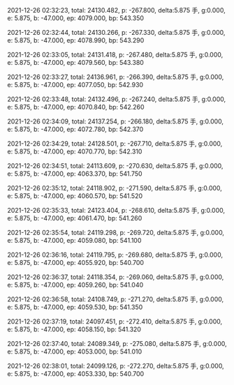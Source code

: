 2021-12-26 02:32:23, total: 24130.482, p: -267.800, delta:5.875 手, g:0.000, e: 5.875, b: -47.000, ep: 4079.000, bp: 543.350

2021-12-26 02:32:44, total: 24130.266, p: -267.330, delta:5.875 手, g:0.000, e: 5.875, b: -47.000, ep: 4078.990, bp: 543.290

2021-12-26 02:33:05, total: 24131.418, p: -267.480, delta:5.875 手, g:0.000, e: 5.875, b: -47.000, ep: 4079.560, bp: 543.380

2021-12-26 02:33:27, total: 24136.961, p: -266.390, delta:5.875 手, g:0.000, e: 5.875, b: -47.000, ep: 4077.050, bp: 542.930

2021-12-26 02:33:48, total: 24132.496, p: -267.240, delta:5.875 手, g:0.000, e: 5.875, b: -47.000, ep: 4070.840, bp: 542.260

2021-12-26 02:34:09, total: 24137.254, p: -266.180, delta:5.875 手, g:0.000, e: 5.875, b: -47.000, ep: 4072.780, bp: 542.370

2021-12-26 02:34:29, total: 24128.501, p: -267.710, delta:5.875 手, g:0.000, e: 5.875, b: -47.000, ep: 4070.770, bp: 542.310

2021-12-26 02:34:51, total: 24113.609, p: -270.630, delta:5.875 手, g:0.000, e: 5.875, b: -47.000, ep: 4063.370, bp: 541.750

2021-12-26 02:35:12, total: 24118.902, p: -271.590, delta:5.875 手, g:0.000, e: 5.875, b: -47.000, ep: 4060.570, bp: 541.520

2021-12-26 02:35:33, total: 24123.404, p: -268.610, delta:5.875 手, g:0.000, e: 5.875, b: -47.000, ep: 4061.470, bp: 541.260

2021-12-26 02:35:54, total: 24119.298, p: -269.720, delta:5.875 手, g:0.000, e: 5.875, b: -47.000, ep: 4059.080, bp: 541.100

2021-12-26 02:36:16, total: 24119.795, p: -269.680, delta:5.875 手, g:0.000, e: 5.875, b: -47.000, ep: 4055.920, bp: 540.700

2021-12-26 02:36:37, total: 24118.354, p: -269.060, delta:5.875 手, g:0.000, e: 5.875, b: -47.000, ep: 4059.260, bp: 541.040

2021-12-26 02:36:58, total: 24108.749, p: -271.270, delta:5.875 手, g:0.000, e: 5.875, b: -47.000, ep: 4059.530, bp: 541.350

2021-12-26 02:37:19, total: 24097.451, p: -272.410, delta:5.875 手, g:0.000, e: 5.875, b: -47.000, ep: 4058.150, bp: 541.320

2021-12-26 02:37:40, total: 24089.349, p: -275.080, delta:5.875 手, g:0.000, e: 5.875, b: -47.000, ep: 4053.000, bp: 541.010

2021-12-26 02:38:01, total: 24099.126, p: -272.270, delta:5.875 手, g:0.000, e: 5.875, b: -47.000, ep: 4053.330, bp: 540.700